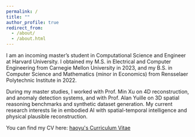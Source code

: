 ```yaml
---
permalink: /
title: ""
author_profile: true
redirect_from: 
  - /about/
  - /about.html
---
```


I am an incoming master’s student in Computational Science and Engineer at Harvard University. I obtained my M.S. in Electrical and Computer Engineering from Carnegie Mellon University in 2023, and my B.S. in Computer Science and Mathematics (minor in Economics) from Rensselaer Polytechnic Institute in 2022.

During my master studies, I worked with Prof. Min Xu on 4D reconstruction, and anomaly detection systems, and with Prof. Alan Yuille on 3D spatial reasoning benchmarks and synthetic dataset generation. My current research interests lie in embodied AI with spatial-temporal intelligence and physical plausible reconstruction.

You can find my CV here: [haoyu's Curriculum Vitae](../assets/CV_Haoyu_Chen_Final.pdf)
